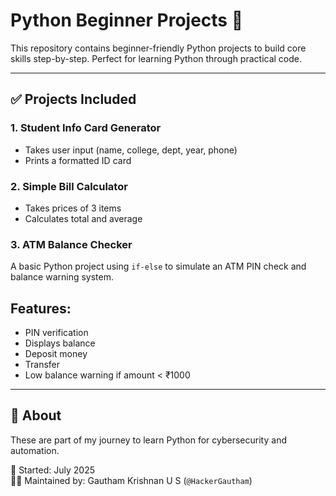 # Python Beginner Projects 🚀

This repository contains beginner-friendly Python projects to build core skills step-by-step. Perfect for learning Python through practical code.

---

## ✅ Projects Included

### 1. Student Info Card Generator
- Takes user input (name, college, dept, year, phone)
- Prints a formatted ID card

### 2. Simple Bill Calculator
- Takes prices of 3 items
- Calculates total and average

### 3. ATM Balance Checker

A basic Python project using `if-else` to simulate an ATM PIN check and balance warning system.

## Features:
- PIN verification
- Displays balance
- Deposit money
- Transfer
- Low balance warning if amount < ₹1000


---

## 📌 About
These are part of my journey to learn Python for cybersecurity and automation.

📅 Started: July 2025  
👨‍💻 Maintained by: Gautham Krishnan U S (`@HackerGautham`)
